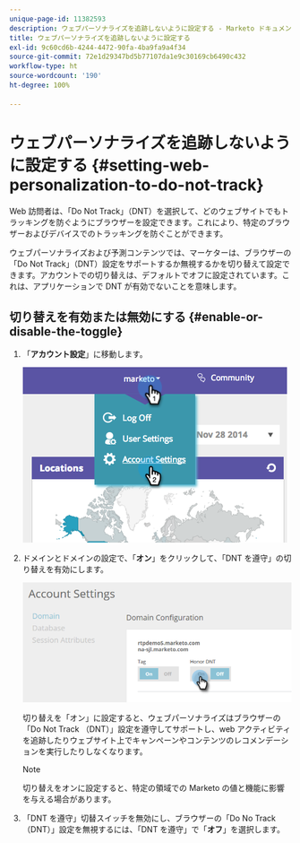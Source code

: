 ```yaml
---
unique-page-id: 11382593
description: ウェブパーソナライズを追跡しないように設定する - Marketo ドキュメント - 製品ドキュメント
title: ウェブパーソナライズを追跡しないように設定する
exl-id: 9c60cd6b-4244-4472-90fa-4ba9fa9a4f34
source-git-commit: 72e1d29347bd5b77107da1e9c30169cb6490c432
workflow-type: ht
source-wordcount: '190'
ht-degree: 100%

---
```


# ウェブパーソナライズを追跡しないように設定する {#setting-web-personalization-to-do-not-track}

Web 訪問者は、「Do Not Track」（DNT）を選択して、どのウェブサイトでもトラッキングを防ぐようにブラウザーを設定できます。これにより、特定のブラウザーおよびデバイスでのトラッキングを防ぐことができます。

ウェブパーソナライズおよび予測コンテンツでは、マーケターは、ブラウザーの「Do Not Track」（DNT）設定をサポートするか無視するかを切り替えて設定できます。アカウントでの切り替えは、デフォルトでオフに設定されています。これは、アプリケーションで DNT が有効でないことを意味します。

## 切り替えを有効または無効にする {#enable-or-disable-the-toggle}

1. 「**アカウント設定**」に移動します。

   ![](assets/image2014-12-1-23-3a3-3a12.png)

1. ドメインとドメインの設定で、「**オン**」をクリックして、「DNT を遵守」の切り替えを有効にします。

   ![](assets/two-1.png)

   切り替えを「オン」に設定すると、ウェブパーソナライズはブラウザーの「Do Not Track （DNT）」設定を遵守してサポートし、web アクティビティを追跡したりウェブサイト上でキャンペーンやコンテンツのレコメンデーションを実行したりしなくなります。

   >[!NOTE]
   >
   >切り替えをオンに設定すると、特定の領域での Marketo の値と機能に影響を与える場合があります。

1. 「DNT を遵守」切替スイッチを無効にし、ブラウザーの「Do No Track（DNT）」設定を無視するには、「DNT を遵守」で「**オフ**」を選択します。

